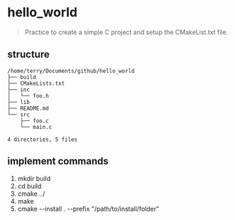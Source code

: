 # hello_world

> Practice to create a simple C project and setup the CMakeList.txt file.

## structure

~~~
/home/terry/Documents/github/hello_world
├── build
├── CMakeLists.txt
├── inc
│   └── foo.h
├── lib
├── README.md
└── src
    ├── foo.c
    └── main.c

4 directories, 5 files
~~~

## implement commands

1. mkdir build
2. cd build
3. cmake ../
4. make
5. cmake --install . --prefix "/path/to/install/folder"
